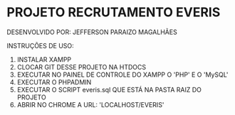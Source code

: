 # PROJETO RECRUTAMENTO EVERIS

DESENVOLVIDO POR: JEFFERSON PARAIZO MAGALHÃES

INSTRUÇÕES DE USO:

1. INSTALAR XAMPP 
2. CLOCAR GIT DESSE PROJETO NA HTDOCS
3. EXECUTAR NO PAINEL DE CONTROLE DO XAMPP O 'PHP' E O 'MySQL'
4. EXECUTAR O PHPADMIN
5. EXECUTAR O SCRIPT everis.sql QUE ESTÁ NA PASTA RAIZ DO PROJETO
6. ABRIR NO CHROME A URL: 'LOCALHOST/EVERIS'

